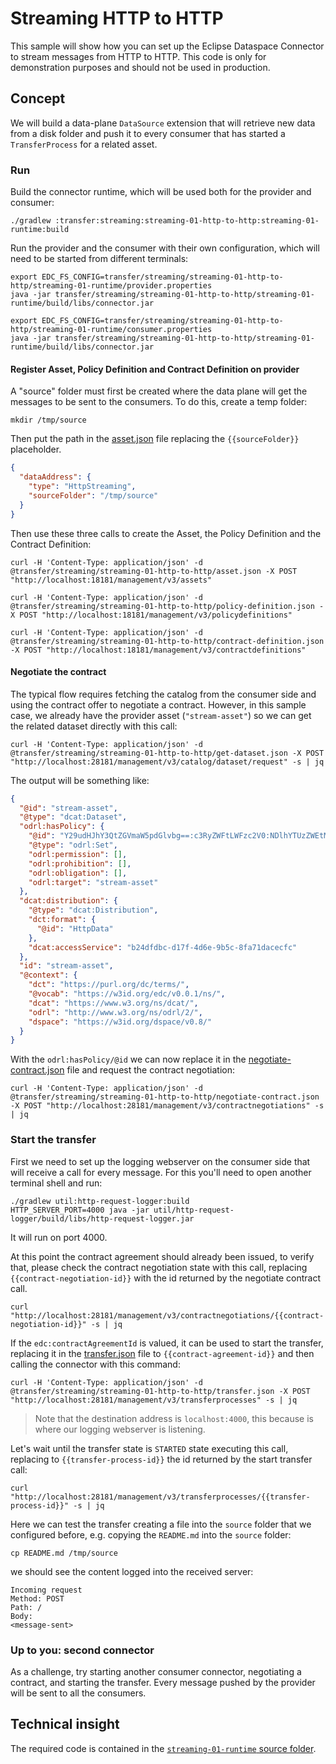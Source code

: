 # Streaming HTTP to HTTP

This sample will show how you can set up the Eclipse Dataspace Connector to stream messages from HTTP to HTTP.
This code is only for demonstration purposes and should not be used in production.

## Concept
We will build a data-plane `DataSource` extension that will retrieve new data from a disk folder and push it
to every consumer that has started a `TransferProcess` for a related asset.

### Run

Build the connector runtime, which will be used both for the provider and consumer:
```shell
./gradlew :transfer:streaming:streaming-01-http-to-http:streaming-01-runtime:build
```

Run the provider and the consumer with their own configuration, which will need to be started from different terminals:

```shell
export EDC_FS_CONFIG=transfer/streaming/streaming-01-http-to-http/streaming-01-runtime/provider.properties
java -jar transfer/streaming/streaming-01-http-to-http/streaming-01-runtime/build/libs/connector.jar
```

```shell
export EDC_FS_CONFIG=transfer/streaming/streaming-01-http-to-http/streaming-01-runtime/consumer.properties
java -jar transfer/streaming/streaming-01-http-to-http/streaming-01-runtime/build/libs/connector.jar
```

#### Register Asset, Policy Definition and Contract Definition on provider
A "source" folder must first be created where the data plane will get the messages to be sent to the consumers.
To do this, create a temp folder:
```shell
mkdir /tmp/source
```

Then put the path in the [asset.json](asset.json) file replacing the `{{sourceFolder}}` placeholder.
```json
{
  "dataAddress": {
    "type": "HttpStreaming",
    "sourceFolder": "/tmp/source"
  }
}
```

Then use these three calls to create the Asset, the Policy Definition and the Contract Definition:
```shell
curl -H 'Content-Type: application/json' -d @transfer/streaming/streaming-01-http-to-http/asset.json -X POST "http://localhost:18181/management/v3/assets"
```

```shell
curl -H 'Content-Type: application/json' -d @transfer/streaming/streaming-01-http-to-http/policy-definition.json -X POST "http://localhost:18181/management/v3/policydefinitions"
```

```shell
curl -H 'Content-Type: application/json' -d @transfer/streaming/streaming-01-http-to-http/contract-definition.json -X POST "http://localhost:18181/management/v3/contractdefinitions"
```

#### Negotiate the contract
The typical flow requires fetching the catalog from the consumer side and using the contract offer to negotiate a contract. 
However, in this sample case, we already have the provider asset (`"stream-asset"`) so we can get the related dataset 
directly with this call:
```shell
curl -H 'Content-Type: application/json' -d @transfer/streaming/streaming-01-http-to-http/get-dataset.json -X POST "http://localhost:28181/management/v3/catalog/dataset/request" -s | jq
```

The output will be something like:
```json
{
  "@id": "stream-asset",
  "@type": "dcat:Dataset",
  "odrl:hasPolicy": {
    "@id": "Y29udHJhY3QtZGVmaW5pdGlvbg==:c3RyZWFtLWFzc2V0:NDlhYTUzZWEtMDUzMS00ZDkyLTg4Y2YtMGRjMTc4MmQ1NjY4",
    "@type": "odrl:Set",
    "odrl:permission": [],
    "odrl:prohibition": [],
    "odrl:obligation": [],
    "odrl:target": "stream-asset"
  },
  "dcat:distribution": {
    "@type": "dcat:Distribution",
    "dct:format": {
      "@id": "HttpData"
    },
    "dcat:accessService": "b24dfdbc-d17f-4d6e-9b5c-8fa71dacecfc"
  },
  "id": "stream-asset",
  "@context": {
    "dct": "https://purl.org/dc/terms/",
    "@vocab": "https://w3id.org/edc/v0.0.1/ns/",
    "dcat": "https://www.w3.org/ns/dcat/",
    "odrl": "http://www.w3.org/ns/odrl/2/",
    "dspace": "https://w3id.org/dspace/v0.8/"
  }
}
```

With the `odrl:hasPolicy/@id` we can now replace it in the [negotiate-contract.json](negotiate-contract.json) file
and request the contract negotiation:
```shell
curl -H 'Content-Type: application/json' -d @transfer/streaming/streaming-01-http-to-http/negotiate-contract.json  -X POST "http://localhost:28181/management/v3/contractnegotiations" -s | jq
```

### Start the transfer
First we need to set up the logging webserver on the consumer side that will receive a call for every message. For this
you'll need to open another terminal shell and run:
```shell
./gradlew util:http-request-logger:build
HTTP_SERVER_PORT=4000 java -jar util/http-request-logger/build/libs/http-request-logger.jar
```
It will run on port 4000.

At this point the contract agreement should already been issued, to verify that, please check the contract negotiation state with
this call, replacing `{{contract-negotiation-id}}` with the id returned by the negotiate contract call.
```shell
curl "http://localhost:28181/management/v3/contractnegotiations/{{contract-negotiation-id}}" -s | jq
```

If the `edc:contractAgreementId` is valued, it can be used to start the transfer, replacing it in the [transfer.json](transfer.json)
file to `{{contract-agreement-id}}` and then calling the connector with this command:
```shell
curl -H 'Content-Type: application/json' -d @transfer/streaming/streaming-01-http-to-http/transfer.json -X POST "http://localhost:28181/management/v3/transferprocesses" -s | jq
```
> Note that the destination address is `localhost:4000`, this because is where our logging webserver is listening.


Let's wait until the transfer state is `STARTED` state executing this call, replacing to `{{transfer-process-id}}` the id returned
by the start transfer call:
```shell
curl "http://localhost:28181/management/v3/transferprocesses/{{transfer-process-id}}" -s | jq
```

Here we can test the transfer creating a file into the `source` folder that we configured before, e.g. copying the `README.md`
into the `source` folder:
```shell
cp README.md /tmp/source
```

we should see the content logged into the received server:
```
Incoming request
Method: POST
Path: /
Body:
<message-sent>
```
### Up to you: second connector

As a challenge, try starting another consumer connector, negotiating a contract, and starting the transfer.
Every message pushed by the provider will be sent to all the consumers.

## Technical insight

The required code is contained in the [`streaming-01-runtime` source folder](transfer/streaming/streaming-01-http-to-http/streaming-01-runtime/src/main/java/org/eclipse/edc/samples/transfer/streaming/http).
